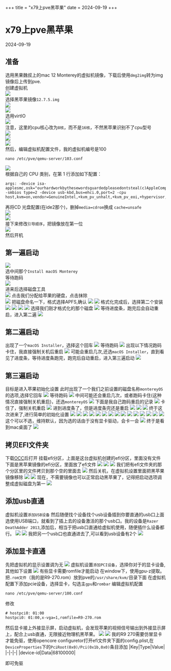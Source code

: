 +++
title = "x79上pve黑苹果"
date = 2024-09-19
+++
# x79上pve黑苹果

2024-09-19

## 准备
选用黑果魏叔上的mac 12 Monterey的虚拟机镜像，下载后使用`dmg2img`转为img镜像后上传到pve.  
创建虚拟机  
![](https://img.0pt.icu/learn/pve/pve-hackintosh/01.avif)  
选择黑苹果镜像`12.7.5.img`  
![](https://img.0pt.icu/learn/pve/pve-hackintosh/02.avif)  
![](https://img.0pt.icu/learn/pve/pve-hackintosh/03.avif)  
选用virtIO  
![](https://img.0pt.icu/learn/pve/pve-hackintosh/04.avif)  
注意，这里的cpu核心改为`8核`，而不是`16核`，不然黑苹果识别不了cpu型号  
![](https://img.0pt.icu/learn/pve/pve-hackintosh/05.avif)  
![](https://img.0pt.icu/learn/pve/pve-hackintosh/06.avif)  
![](https://img.0pt.icu/learn/pve/pve-hackintosh/07.avif)  
然后，编辑虚拟机配置文件，我的虚拟机编号是100

```
nano /etc/pve/qemu-server/103.conf 
```

![](https://img.0pt.icu/learn/pve/pve-hackintosh/08.avif)  
根据自己的 CPU 类别，在第 1 行添加如下配置：

```
args: -device isa-applesmc,osk="ourhardworkbythesewordsguardedpleasedontsteal(c)AppleComputerInc" -smbios type=2 -device usb-kbd,bus=ehci.0,port=2 -cpu host,kvm=on,vendor=GenuineIntel,+kvm_pv_unhalt,+kvm_pv_eoi,+hypervisor,+invtsc
```

再将CD 光盘配置(在ide2那个)，删掉`media=cdrom`换成 `cache=unsafe`  
![](https://img.0pt.icu/learn/pve/pve-hackintosh/09.avif)  
![](https://img.0pt.icu/learn/pve/pve-hackintosh/10.avif)  
接下来修改`引导顺序`，把镜像放在第一位  
![](https://img.0pt.icu/learn/pve/pve-hackintosh/11.avif)  
然后开机  
## 第一遍启动
![](https://img.0pt.icu/learn/pve/pve-hackintosh/12.avif)  
选中间那个`Install macOS Monterey`  
等待跑码  
![](https://img.0pt.icu/learn/pve/pve-hackintosh/13.avif)  
进来后选择磁盘工具  
![](https://img.0pt.icu/learn/pve/pve-hackintosh/14.avif)
点击我们分配给苹果的硬盘，点击抹除  
![](https://img.0pt.icu/learn/pve/pve-hackintosh/15.avif)
把磁盘命名一下，格式选择APFS,确认
![](https://img.0pt.icu/learn/pve/pve-hackintosh/16.avif)
![](https://img.0pt.icu/learn/pve/pve-hackintosh/17.avif)
格式化完成后，选择第二个安装
![](https://img.0pt.icu/learn/pve/pve-hackintosh/18.avif)
![](https://img.0pt.icu/learn/pve/pve-hackintosh/19.avif)
![](https://img.0pt.icu/learn/pve/pve-hackintosh/20.avif)
![](https://img.0pt.icu/learn/pve/pve-hackintosh/21.avif)
选择我们刚才格式化的那个磁盘
![](https://img.0pt.icu/learn/pve/pve-hackintosh/22.avif)
等待进度条，跑完后会自动重启，进入第二遍
![](https://img.0pt.icu/learn/pve/pve-hackintosh/23.avif)
## 第二遍启动
出现了一个`macOS Installer`，选择这个回车
![](https://img.0pt.icu/learn/pve/pve-hackintosh/24.avif)
等待跑码
![](https://img.0pt.icu/learn/pve/pve-hackintosh/25.avif)
出现以下情况跑码卡住，我直接强制关机后重启
![](https://img.0pt.icu/learn/pve/pve-hackintosh/26.avif)
可能会重启几次,还选`macOS Installer`，直到看见了进度条，等待进度条跑完，跑完后自动重启，进入第三遍启动
![](https://img.0pt.icu/learn/pve/pve-hackintosh/27.avif)
## 第三遍启动
目标是进入苹果初始化设置
此时出现了一个我们之前设置的磁盘名称`montereyOS` 的选项,选择它回车
![](https://img.0pt.icu/learn/pve/pve-hackintosh/28.avif)
等待跑码
![](https://img.0pt.icu/learn/pve/pve-hackintosh/29.avif)
中间可能还会重启几次，或者跑码卡住(这种情况直接强制关机重启)，还选`montereyOS`
![](https://img.0pt.icu/learn/pve/pve-hackintosh/30.avif)
下面是我自己跑码重启的记录
![](https://img.0pt.icu/learn/pve/pve-hackintosh/31.avif)
卡住了，强制关机重启
![](https://img.0pt.icu/learn/pve/pve-hackintosh/32.avif)
进到进度条了，但是进度条完还是重启
![](https://img.0pt.icu/learn/pve/pve-hackintosh/33.avif)
![](https://img.0pt.icu/learn/pve/pve-hackintosh/34.avif)
![](https://img.0pt.icu/learn/pve/pve-hackintosh/35.avif)
终于这次进来了,进行简单的初始化设置
![](https://img.0pt.icu/learn/pve/pve-hackintosh/36.avif)
![](https://img.0pt.icu/learn/pve/pve-hackintosh/37.avif)
![](https://img.0pt.icu/learn/pve/pve-hackintosh/38.avif)
![](https://img.0pt.icu/learn/pve/pve-hackintosh/39.avif)
![](https://img.0pt.icu/learn/pve/pve-hackintosh/40.avif)
![](https://img.0pt.icu/learn/pve/pve-hackintosh/41.avif)
![](https://img.0pt.icu/learn/pve/pve-hackintosh/42.avif)
![](https://img.0pt.icu/learn/pve/pve-hackintosh/43.avif)
![](https://img.0pt.icu/learn/pve/pve-hackintosh/44.avif)
![](https://img.0pt.icu/learn/pve/pve-hackintosh/45.avif)
![](https://img.0pt.icu/learn/pve/pve-hackintosh/46.avif)
![](https://img.0pt.icu/learn/pve/pve-hackintosh/47.avif)
![](https://img.0pt.icu/learn/pve/pve-hackintosh/48.avif)
![](https://img.0pt.icu/learn/pve/pve-hackintosh/49.avif)
![](https://img.0pt.icu/learn/pve/pve-hackintosh/50.avif)
这个可以不选，维持默认，因为选的话由于没有显卡驱动，会卡一会
![](https://img.0pt.icu/learn/pve/pve-hackintosh/51.avif)
终于是看到mac桌面了
![](https://img.0pt.icu/learn/pve/pve-hackintosh/52.avif)
## 拷贝EFI文件夹
下载[OCC](https://mackie100projects.altervista.org/download-opencore-configurator/)后打开
挂载efi分区，上面是这台虚拟机创建的efi分区，里面没有文件
下面是黑苹果镜像的efi分区，里面放了efi文件
![](https://img.0pt.icu/learn/pve/pve-hackintosh/53.avif)
![](https://img.0pt.icu/learn/pve/pve-hackintosh/54.avif)
![](https://img.0pt.icu/learn/pve/pve-hackintosh/55.avif)
我们把有efi文件夹的那个分区里的文件拷贝到那个空的里面去
![](https://img.0pt.icu/learn/pve/pve-hackintosh/56.avif)
然后关机，在虚拟机设置里面把黑苹果镜像移除
![](https://img.0pt.icu/learn/pve/pve-hackintosh/57.avif)
![](https://img.0pt.icu/learn/pve/pve-hackintosh/58.avif)
现在，不需要镜像也可以正常启动黑苹果了，记得把启动选项调整成虚拟磁盘为第一
![](https://img.0pt.icu/learn/pve/pve-hackintosh/62.avif)
## 添加usb直通
虚拟机设置`添加USB设备`
然后随便找个设备找个usb设备插到你要直通的usb口上面
选使用USB端口，就看到了插上去的设备激活的那个usb口。我的设备是`Razer DeathAdder 2013`,添加后，相当于把usb口直通给虚拟机使用，随便插什么设备都行。
![](https://img.0pt.icu/learn/pve/pve-hackintosh/59.avif)
![](https://img.0pt.icu/learn/pve/pve-hackintosh/60.avif)
我把另一个usb口也直通进去了,可以看到usb设备有2个
![](https://img.0pt.icu/learn/pve/pve-hackintosh/61.avif)
## 添加显卡直通
先把虚拟机的显示设置调为无
![](https://img.0pt.icu/learn/pve/pve-hackintosh/65.avif)
虚拟机设置`添加PCI设备`，选择你对于的显卡设备,其他如下设置
![](https://img.0pt.icu/learn/pve/pve-hackintosh/66.avif)
有些显卡需要romfile才能启动
在window下，使用gpu-z提取。
把`.rom文件`（我的是R9-270.rom）放到pve的`/usr/share/kvm/`目录下面
在虚拟机配置下添加pcie设备，选择显卡，勾选主`gpu`和`rombar`
编辑虚拟机配置
```
nano /etc/pve/qemu-server/100.conf
```
修改
```
# hostpci0: 01:00
hostpci0: 01:00,x-vga=1,romfile=R9-270.rom
```
然后显卡接上外接显示屏，启动虚拟机，会发现苹果的视频信号输出到外接显示屏上，配合上usb直通，无限接近物理机黑苹果。
![](https://img.0pt.icu/learn/pve/pve-hackintosh/63.avif)
![](https://img.0pt.icu/learn/pve/pve-hackintosh/64.avif)
我的R9 270需要仿冒显卡才能免驱，使用opencore configuretor打开efi文件夹下面的config.plist,在`DeviceProperties`下的`PciRoot(0x0)/Pci(0x1b,0x0)`条目添加
|Key|Type|Value| 
|-|-|-|
|device-id|Data|68100000|

即可免驱
